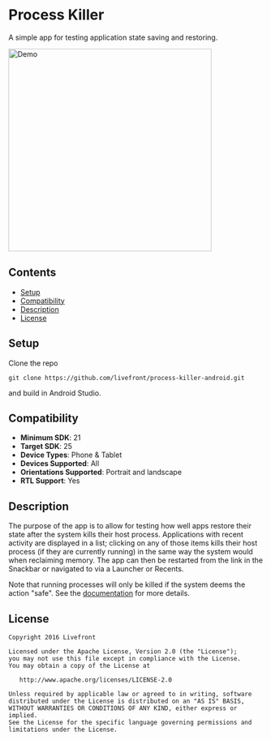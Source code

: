# Process Killer

A simple app for testing application state saving and restoring.

<img src="art/process-killer-demo.gif" alt="Demo" width="400px">

## Contents

* [Setup](#setup)
* [Compatibility](#compatibility)
* [Description](#description)
* [License](#license)

<a name="setup"></a>
## Setup

Clone the repo

    git clone https://github.com/livefront/process-killer-android.git

and build in Android Studio.

<a name="compatibility"></a>
## Compatibility

* **Minimum SDK**: 21
* **Target SDK**: 25
* **Device Types**: Phone & Tablet
* **Devices Supported**: All
* **Orientations Supported**: Portrait and landscape
* **RTL Support**: Yes

<a name="description"></a>
## Description

The purpose of the app is to allow for testing how well apps restore their state after the system kills their host process. Applications with recent activity are displayed in a list; clicking on any of those items kills their host process (if they are currently running) in the same way the system would when reclaiming memory. The app can then be restarted from the link in the Snackbar or navigated to via a Launcher or Recents.

Note that running processes will only be killed if the system deems the action "safe". See the [documentation](http://developer.android.com/guide/topics/processes/process-lifecycle.html) for more details.

<a name="license"></a>
## License

    Copyright 2016 Livefront

    Licensed under the Apache License, Version 2.0 (the "License");
    you may not use this file except in compliance with the License.
    You may obtain a copy of the License at

       http://www.apache.org/licenses/LICENSE-2.0

    Unless required by applicable law or agreed to in writing, software
    distributed under the License is distributed on an "AS IS" BASIS,
    WITHOUT WARRANTIES OR CONDITIONS OF ANY KIND, either express or implied.
    See the License for the specific language governing permissions and
    limitations under the License.
